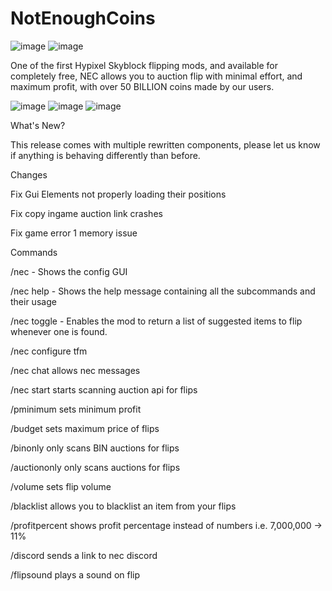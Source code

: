 # NotEnoughCoins

![image](https://user-images.githubusercontent.com/108960130/178079999-ce1e83d9-bd50-471a-9b1c-82f75f993725.png)
![image](https://user-images.githubusercontent.com/108960130/178080016-dfbbd93c-e070-4f0e-95d3-2c0a7aa60575.png)

One of the first Hypixel Skyblock flipping mods, and available for completely free, NEC allows you to auction flip with minimal effort, and maximum profit, with over 50 BILLION coins made by our users.

![image](https://user-images.githubusercontent.com/108960130/178080090-eb29f76f-65fd-47eb-ae60-ab792cbf8619.png)
![image](https://user-images.githubusercontent.com/108960130/178080102-8929d9f0-5d62-44bf-af38-6ec441293638.png)
![image](https://user-images.githubusercontent.com/108960130/178080120-043111d6-4f8c-46bd-bf15-edb921b41aed.png)

What's New?

This release comes with multiple rewritten components, please let us know if anything is behaving differently than before.

Changes

Fix Gui Elements not properly loading their positions

Fix copy ingame auction link crashes 

Fix game error 1 memory issue

Commands

/nec - Shows the config GUI

/nec help - Shows the help message containing all the subcommands and their usage

/nec toggle - Enables the mod to return a list of suggested items to flip whenever one is found.

/nec configure tfm

/nec chat allows nec messages

/nec start starts scanning auction api for flips

/pminimum sets minimum profit

/budget sets maximum price of flips

/binonly only scans BIN auctions for flips

/auctiononly only scans auctions for flips

/volume sets flip volume 

/blacklist allows you to blacklist an item from your flips

/profitpercent shows profit percentage instead of numbers i.e. 7,000,000 -> 11%

/discord sends a link to nec discord

/flipsound plays a sound on flip
